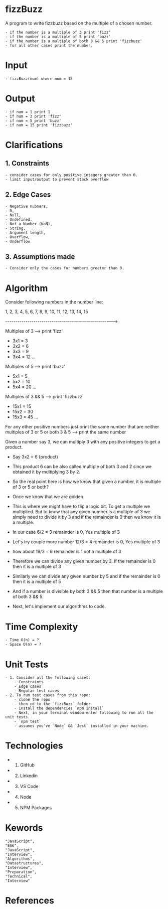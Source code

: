 # fizzBuzz

A program to write fizzbuzz based on the multiple of a chosen number.

    - if the number is a multiple of 3 print 'fizz'
    - if the number is a multiple of 5 print 'buzz'
    - if the number is a multiple of both 3 && 5 print 'fizzbuzz'
    - for all other cases print the number.

# Input

    - fizzBuzz(num) where num = 15

# Output

    - if num = 1 print 1
    - if num = 3 print 'fizz'
    - if num = 5 print 'buzz'
    - if num = 15 print 'fizzbuzz'

# Clarifications

## 1. Constraints

    - consider cases for only positive integers greater than 0.
    - limit input/output to prevent stack overflow

## 2. Edge Cases

    - Negative nubmers,
    - 0,
    - Null,
    - Undefined,
    - Not a Number (NaN),
    - String,
    - Argument length,
    - Overflow,
    - Underflow

## 3. Assumptions made

    - Consider only the cases for numbers greater than 0.

# Algorithm

Consider following numbers in the number line:

1, 2, 3, 4, 5, 6, 7, 8, 9, 10, 11, 12, 13, 14, 15

----------------------------------------------------->

Multiples of 3 --> print 'fizz'

- 3x1 = 3
- 3x2 = 6
- 3x3 = 9
- 3x4 = 12 ...

Multiples of 5 --> print 'buzz'

- 5x1 = 5
- 5x2 = 10
- 5x4 = 20 ...

Multiples of 3 && 5 --> print 'fizzbuzz'

- 15x1 = 15
- 15x2 = 30
- 15x3 = 45 ...

For any other positive numbers just print the same number that are neither multiples of 3 or 5 or both 3 & 5 --> print the same number

Given a number say 3, we can multiply 3 with any positive integers to get a product.

- Say 3x2 = 6 (product)
- This product 6 can be also called multiple of both 3 and 2 since we obtained it by multiplying 3 by 2.
- So the real point here is how we know that given a number, it is multiple of 3 or 5 or both?
- Once we know that we are golden.

- This is where we might have to flip a logic bit. To get a multiple we multiplied. But to know that any given number is a multiple of 3 we simply need to divide it by 3 and if the remainder is 0 then we know it is a multiple.

- In our case 6/2 = 3 remainder is 0, Yes multiple of 3
- Let's try couple more number 12/3 = 4 remainder is 0, Yes multiple of 3
- how about 19/3 = 6 remainder is 1 not a multiple of 3

- Therefore we can divide any given number by 3. If the remainder is 0 then it is a multiple of 3
- Similarly we can divide any given number by 5 and if the remainder is 0 then it is a multiple of 5
- And if a number is divisible by both 3 && 5 then that number is a multiple of both 3 && 5.

- Next, let's implement our algorithms to code.

# Time Complexity

    - Time O(n) = ?
    - Space O(n) = ?

# Unit Tests

    - 1. Consider all the following cases:
    	- Constraints
    	- Edge cases
    	- Regular test cases
    - 2. To run test cases from this repo:
    	- clone the repo
    	- then cd to the `fizzBuzz` folder
    	- install the dependencies `npm install`
    	- Next, in your terminal window enter following to run all the unit tests.
    	- `npm test`
    	- assumes you've `Node` && `Jest` installed in your machine.

# Technologies

- 1.  GitHub
- 2.  Linkedin
- 3.  VS Code
- 4.  Node
- 5.  NPM Packages

# Kewords

    "JavaScript",
    "ES6",
    "JavaScript",
    "Interview",
    "Algorithms",
    "Datastructures",
    "Interview",
    "Preparation",
    "Technical",
    "Interview"

# References
